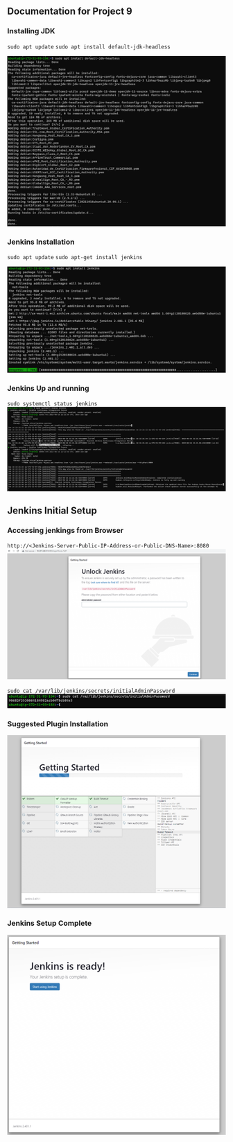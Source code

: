 ## **Documentation for Project 9**

### Installing JDK
`sudo apt update`
`sudo apt install default-jdk-headless`

![JDk-Installation](./Images/jdk-installed.png)

### Jenkins Installation
`sudo apt update`
`sudo apt-get install jenkins`

![Jenkins-Installation](./Images/Jenkins-Installation.png)

### Jenkins Up and running
`sudo systemctl status jenkins`
![Making-sure-Jenkins-is-up-and-running](./Images/jenkins-up-and-running.png)

## Jenkins Initial Setup

### Accessing jenkings from Browser
`http://<Jenkins-Server-Public-IP-Address-or-Public-DNS-Name>:8080`
![Accessing-Jenkins-from-Browser](./Images/Jenkins-accessed-from-Browser.png)

`sudo cat /var/lib/jenkins/secrets/initialAdminPassword`
![Retrieving-Jenkins-admin-default-password-from-Server](./Images/Jenkins-default-admin-password.png)

### Suggested Plugin Installation
![Installing-suggested-plugin](./Images/Installing-suggested-plugin.png)

### Jenkins Setup Complete
![Jenkins-setup-complete](./Images/jenkins-setup-complete.png)